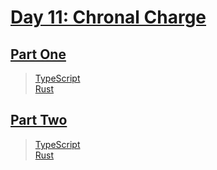 # [Day 11: Chronal Charge](https://adventofcode.com/2018/day/11)

## [Part One](https://adventofcode.com/2018/day/11#part1)

> [TypeScript](/solutions/typescript/2018/11/src/p1.ts)\
> [Rust](/solutions/rust/2018/11/src/lib.rs)

## [Part Two](https://adventofcode.com/2018/day/11#part2)

> [TypeScript](/solutions/typescript/2018/11/src/p2.ts)\
> [Rust](/solutions/rust/2018/11/src/lib.rs)
